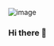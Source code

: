 ![image](https://user-images.githubusercontent.com/55452981/168511624-0685ccfb-53fa-4581-b259-7da87a4ca047.png)




###                                                               Hi there 👋



<!--
**Sandeepsingh525/Sandeepsingh525** is a ✨ _special_ ✨ repository because its `README.md` (this file) appears on your GitHub profile.

Here are some ideas to get you started:

- 🔭 I’m currently working on ...
- 🌱 I’m currently learning ...
- 👯 I’m looking to collaborate on ...
- 🤔 I’m looking for help with ...
- 💬 Ask me about ...
- 📫 How to reach me: ...
- 😄 Pronouns: ...
- ⚡ Fun fact: ...
-->
